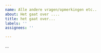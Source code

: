```yaml
---
name: Alle andere vragen/opmerkingen etc..
about: Het gaat over ....
title: het gaat over...
labels: ''
assignees: ''

---
```


...
